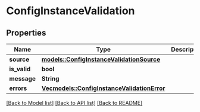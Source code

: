 # ConfigInstanceValidation

## Properties

Name | Type | Description | Notes
------------ | ------------- | ------------- | -------------
**source** | [**models::ConfigInstanceValidationSource**](ConfigInstanceValidationSource.md) |  | 
**is_valid** | **bool** |  | 
**message** | **String** |  | 
**errors** | [**Vec<models::ConfigInstanceValidationError>**](ConfigInstanceValidationError.md) |  | 

[[Back to Model list]](../README.md#documentation-for-models) [[Back to API list]](../README.md#documentation-for-api-endpoints) [[Back to README]](../README.md)


